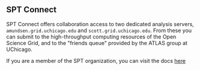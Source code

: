 ## SPT Connect

SPT Connect offers collaboration access to two dedicated analysis servers, `amundsen.grid.uchicago.edu` and `scott.grid.uchicago.edu`.  From these you can submit to the high-throughput computing resources of the Open Science Grid, and to the "friends queue" provided by the ATLAS group at UChicago.

If you are a member of the SPT organization, you can visit the docs [here](https://github.com/SouthPoleTelescope/spt3g_software/blob/master/doc/osg/osg_guide.md)

